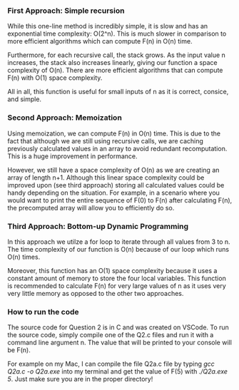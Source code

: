 <h3>First Approach: Simple recursion</h3>
While this one-line method is incredibly simple, it is slow and has an exponential time complexity: O(2^n). This is much slower in comparison to more efficient algorithms which can compute F(n) in O(n) time.

Furthermore, for each recursive call, the stack grows. As the input value n increases, the stack also increases linearly, giving our function a space complexity of O(n). There are more efficient algorithms that can compute F(n) with O(1) space complexity.

All in all, this function is useful for small inputs of n as it is correct, consice, and simple.

<h3>Second Approach: Memoization</h3>
Using memoization, we can compute F(n) in O(n) time. This is due to the fact that although we are still using recursive calls, we are caching previously calculated values in an array to avoid redundant recomputation. This is a huge improvement in performance.

However, we still have a space complexity of O(n) as we are creating an array of length n+1. Although this linear space complexity could be improved upon (see third approach) storing all calculated values could be handy depending on the situation. For example, in a scenario where you would want to print the entire sequence of F(0) to F(n) after calculating F(n), the precomputed array will allow you to efficiently do so.

<h3>Third Approach: Bottom-up Dynamic Programming</h3>
In this approach we utilze a for loop to iterate through all values from 3 to n. The time complexity of our function is O(n) because of our loop which runs O(n) times.

Moreover, this function has an O(1) space complexity because it uses a constant amount of memory to store the four local variables. This function is recommended to calculate F(n) for very large values of n as it uses very very little memory as opposed to the other two approaches.

<h3>How to run the code</h3>
The source code for Question 2 is in C and was created on VSCode. To run the source code, simply compile one of the Q2.c files and run it with a command line argument n. The value that will be printed to your console will be F(n).

For example on my Mac, I can compile the file Q2a.c file by typing _gcc Q2a.c -o Q2a.exe_ into my terminal and get the value of F(5) with _./Q2a.exe 5_. Just make sure you are in the proper directory!
